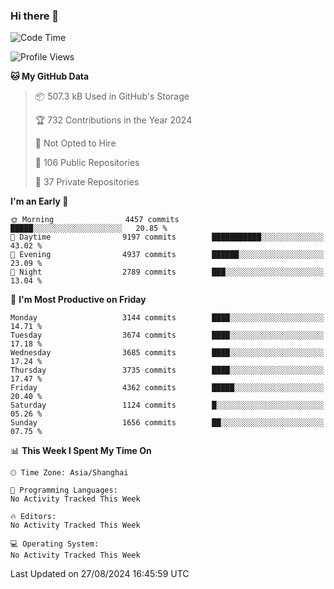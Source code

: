 ### Hi there 👋

<!--
**qbosen/qbosen** is a ✨ _special_ ✨ repository because its `README.md` (this file) appears on your GitHub profile.

Here are some ideas to get you started:

- 🔭 I’m currently working on ...
- 🌱 I’m currently learning ...
- 👯 I’m looking to collaborate on ...
- 🤔 I’m looking for help with ...
- 💬 Ask me about ...
- 📫 How to reach me: ...
- 😄 Pronouns: ...
- ⚡ Fun fact: ...
-->

<!--START_SECTION:waka-->
![Code Time](http://img.shields.io/badge/Code%20Time-2%2C111%20hrs%2036%20mins-blue)

![Profile Views](http://img.shields.io/badge/Profile%20Views-2-blue)

**🐱 My GitHub Data** 

> 📦 507.3 kB Used in GitHub's Storage 
 > 
> 🏆 732 Contributions in the Year 2024
 > 
> 🚫 Not Opted to Hire
 > 
> 📜 106 Public Repositories 
 > 
> 🔑 37 Private Repositories 
 > 
**I'm an Early 🐤** 

```text
🌞 Morning                4457 commits        █████░░░░░░░░░░░░░░░░░░░░   20.85 % 
🌆 Daytime                9197 commits        ███████████░░░░░░░░░░░░░░   43.02 % 
🌃 Evening                4937 commits        ██████░░░░░░░░░░░░░░░░░░░   23.09 % 
🌙 Night                  2789 commits        ███░░░░░░░░░░░░░░░░░░░░░░   13.04 % 
```
📅 **I'm Most Productive on Friday** 

```text
Monday                   3144 commits        ████░░░░░░░░░░░░░░░░░░░░░   14.71 % 
Tuesday                  3674 commits        ████░░░░░░░░░░░░░░░░░░░░░   17.18 % 
Wednesday                3685 commits        ████░░░░░░░░░░░░░░░░░░░░░   17.24 % 
Thursday                 3735 commits        ████░░░░░░░░░░░░░░░░░░░░░   17.47 % 
Friday                   4362 commits        █████░░░░░░░░░░░░░░░░░░░░   20.40 % 
Saturday                 1124 commits        █░░░░░░░░░░░░░░░░░░░░░░░░   05.26 % 
Sunday                   1656 commits        ██░░░░░░░░░░░░░░░░░░░░░░░   07.75 % 
```


📊 **This Week I Spent My Time On** 

```text
🕑︎ Time Zone: Asia/Shanghai

💬 Programming Languages: 
No Activity Tracked This Week

🔥 Editors: 
No Activity Tracked This Week

💻 Operating System: 
No Activity Tracked This Week
```


 Last Updated on 27/08/2024 16:45:59 UTC
<!--END_SECTION:waka-->
